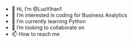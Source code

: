 - 👋 Hi, I’m @LuoYihan1
- 👀 I’m interested in coding for Business Analytics
- 🌱 I’m currently learning Python
- 💞️ I’m looking to collaborate on 
- 📫 How to reach me 

<!---
LuoYihan1/LuoYihan1 is a ✨ special ✨ repository because its `README.md` (this file) appears on your GitHub profile.
You can click the Preview link to take a look at your changes.
--->
